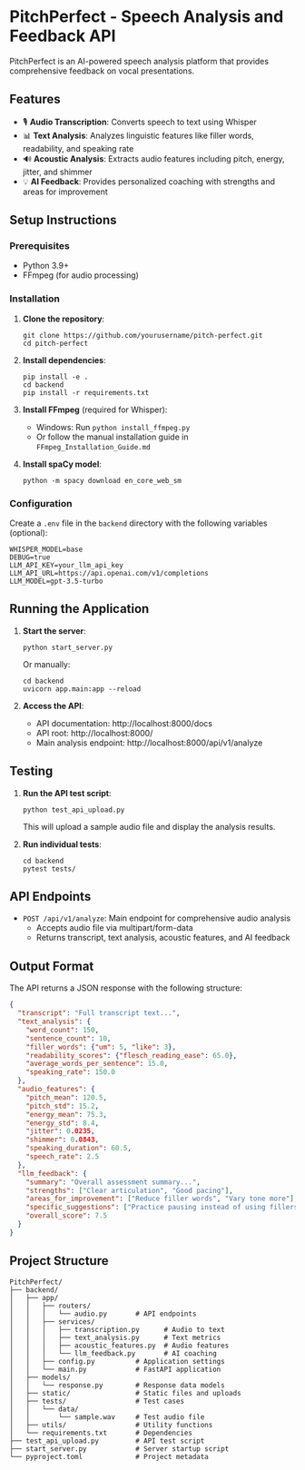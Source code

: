 # PitchPerfect - Speech Analysis and Feedback API

PitchPerfect is an AI-powered speech analysis platform that provides comprehensive feedback on vocal presentations.

## Features

- 🎙️ **Audio Transcription**: Converts speech to text using Whisper
- 📊 **Text Analysis**: Analyzes linguistic features like filler words, readability, and speaking rate
- 🔊 **Acoustic Analysis**: Extracts audio features including pitch, energy, jitter, and shimmer
- 💡 **AI Feedback**: Provides personalized coaching with strengths and areas for improvement

## Setup Instructions

### Prerequisites

- Python 3.9+ 
- FFmpeg (for audio processing)

### Installation

1. **Clone the repository**:
   ```
   git clone https://github.com/yourusername/pitch-perfect.git
   cd pitch-perfect
   ```

2. **Install dependencies**:
   ```
   pip install -e .
   cd backend
   pip install -r requirements.txt
   ```

3. **Install FFmpeg** (required for Whisper):
   - Windows: Run `python install_ffmpeg.py`
   - Or follow the manual installation guide in `FFmpeg_Installation_Guide.md`

4. **Install spaCy model**:
   ```
   python -m spacy download en_core_web_sm
   ```

### Configuration

Create a `.env` file in the `backend` directory with the following variables (optional):

```
WHISPER_MODEL=base
DEBUG=true
LLM_API_KEY=your_llm_api_key
LLM_API_URL=https://api.openai.com/v1/completions
LLM_MODEL=gpt-3.5-turbo
```

## Running the Application

1. **Start the server**:
   ```
   python start_server.py
   ```
   Or manually:
   ```
   cd backend
   uvicorn app.main:app --reload
   ```

2. **Access the API**:
   - API documentation: http://localhost:8000/docs
   - API root: http://localhost:8000/
   - Main analysis endpoint: http://localhost:8000/api/v1/analyze

## Testing

1. **Run the API test script**:
   ```
   python test_api_upload.py
   ```
   This will upload a sample audio file and display the analysis results.

2. **Run individual tests**:
   ```
   cd backend
   pytest tests/
   ```

## API Endpoints

- `POST /api/v1/analyze`: Main endpoint for comprehensive audio analysis
  - Accepts audio file via multipart/form-data
  - Returns transcript, text analysis, acoustic features, and AI feedback

## Output Format

The API returns a JSON response with the following structure:

```json
{
  "transcript": "Full transcript text...",
  "text_analysis": {
    "word_count": 150,
    "sentence_count": 10,
    "filler_words": {"um": 5, "like": 3},
    "readability_scores": {"flesch_reading_ease": 65.0},
    "average_words_per_sentence": 15.0,
    "speaking_rate": 150.0
  },
  "audio_features": {
    "pitch_mean": 120.5,
    "pitch_std": 15.2,
    "energy_mean": 75.3,
    "energy_std": 8.4,
    "jitter": 0.0235,
    "shimmer": 0.0843,
    "speaking_duration": 60.5,
    "speech_rate": 2.5
  },
  "llm_feedback": {
    "summary": "Overall assessment summary...",
    "strengths": ["Clear articulation", "Good pacing"],
    "areas_for_improvement": ["Reduce filler words", "Vary tone more"],
    "specific_suggestions": ["Practice pausing instead of using fillers", "Record yourself to analyze pitch variation"],
    "overall_score": 7.5
  }
}
```

## Project Structure

```
PitchPerfect/
├── backend/
│   ├── app/
│   │   ├── routers/
│   │   │   └── audio.py       # API endpoints
│   │   ├── services/
│   │   │   ├── transcription.py      # Audio to text
│   │   │   ├── text_analysis.py      # Text metrics
│   │   │   ├── acoustic_features.py  # Audio features
│   │   │   └── llm_feedback.py       # AI coaching
│   │   ├── config.py          # Application settings
│   │   └── main.py            # FastAPI application
│   ├── models/
│   │   └── response.py        # Response data models
│   ├── static/                # Static files and uploads
│   ├── tests/                 # Test cases
│   │   └── data/
│   │       └── sample.wav     # Test audio file
│   ├── utils/                 # Utility functions
│   └── requirements.txt       # Dependencies
├── test_api_upload.py         # API test script
├── start_server.py            # Server startup script
└── pyproject.toml             # Project metadata
```
